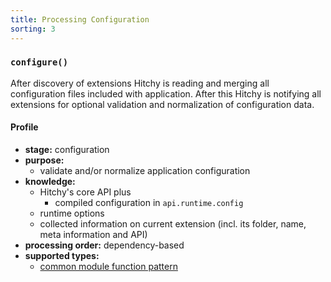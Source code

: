 ```yaml
---
title: Processing Configuration
sorting: 3
---
```


### `configure()`

After discovery of extensions Hitchy is reading and merging all configuration files included with application. After this Hitchy is notifying all extensions for optional validation and normalization of configuration data.

#### Profile

* **stage:** configuration
* **purpose:** 
  * validate and/or normalize application configuration
* **knowledge:**
  * Hitchy's core API plus
    * compiled configuration in `api.runtime.config`
  * runtime options
  * collected information on current extension (incl. its folder, name, meta information and API)
* **processing order:** dependency-based
* **supported types:** 
  * [common module function pattern](concepts/common_patterns.html#Common-Module-Function-Pattern-CMFP)
